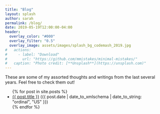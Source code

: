 ```yaml
---
title: "Blog"
layout: splash
author: sarah
permalink: /blog/
date: 2019-05-19T12:00:00-04:00
header:
  overlay_color: "#000"
  overlay_filter: "0.5"
  overlay_image: assets/images/splash_bg_codemash_2019.jpg
#   actions:
#     - label: "Download"
#       url: "https://github.com/mmistakes/minimal-mistakes/"
#   caption: "Photo credit: [**Unsplash**](https://unsplash.com)"
---
```


These are some of my assorted thoughts and writings from the last several years. Feel free to check them out!

<ul>
  {% for post in site.posts %}
    <li>
      <a href="{{ post.url }}">{{ post.title }}</a> ({{ post.date | date_to_xmlschema | date_to_string: "ordinal", "US" }})
    </li>
  {% endfor %}
</ul>